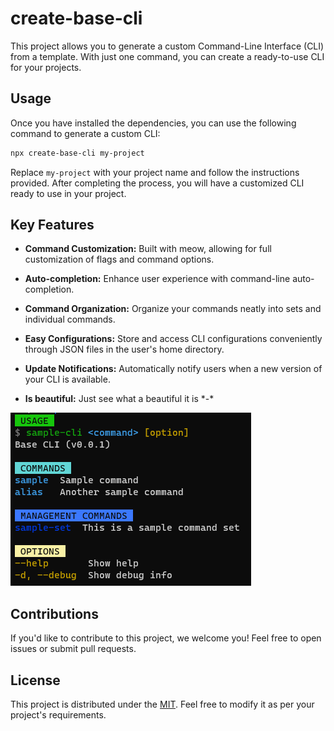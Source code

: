 # create-base-cli 

This project allows you to generate a custom Command-Line Interface (CLI) from a template. With just one command, you can create a ready-to-use CLI for your projects.

## Usage

Once you have installed the dependencies, you can use the following command to generate a custom CLI:

```bash
npx create-base-cli my-project
```

Replace `my-project` with your project name and follow the instructions provided. After completing the process, you will have a customized CLI ready to use in your project.

## Key Features

- **Command Customization:** Built with meow, allowing for full customization of flags and command options.

- **Auto-completion:** Enhance user experience with command-line auto-completion.

- **Command Organization:** Organize your commands neatly into sets and individual commands.

- **Easy Configurations:** Store and access CLI configurations conveniently through JSON files in the user's home directory.

- **Update Notifications:** Automatically notify users when a new version of your CLI is available.

- **Is beautiful:** Just see what a beautiful it is \*-\*

![Screenshot](screenshot.png)

## Contributions

If you'd like to contribute to this project, we welcome you! Feel free to open issues or submit pull requests.

## License

This project is distributed under the [MIT](LICENSE). Feel free to modify it as per your project's requirements.
